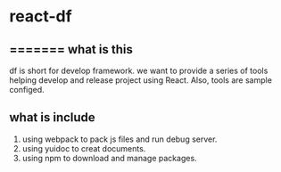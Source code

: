 # react-df
=======
what is this
------
df is short for develop framework. we want to provide a series of tools helping develop and release project using React.
Also, tools are sample configed.

what is include
-----
1. using webpack to pack js files and run debug server.
2. using yuidoc to creat documents.
3. using npm to download and manage packages.
